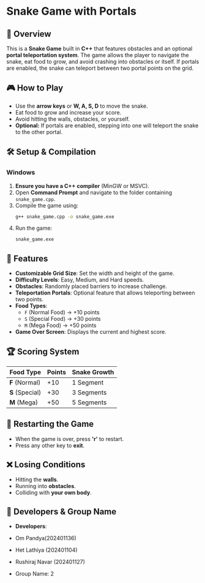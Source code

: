 # Snake Game with Portals

## 📌 Overview

This is a **Snake Game** built in **C++** that features obstacles and an optional **portal teleportation system**. The game allows the player to navigate the snake, eat food to grow, and avoid crashing into obstacles or itself. If portals are enabled, the snake can teleport between two portal points on the grid.

## 🎮 How to Play

- Use the **arrow keys** or **W, A, S, D** to move the snake.
- Eat food to grow and increase your score.
- Avoid hitting the walls, obstacles, or yourself.
- **Optional:** If portals are enabled, stepping into one will teleport the snake to the other portal.

## 🛠️ Setup & Compilation

### Windows

1. **Ensure you have a C++ compiler** (MinGW or MSVC).
2. Open **Command Prompt** and navigate to the folder containing `snake_game.cpp`.
3. Compile the game using:
   ```sh
   g++ snake_game.cpp -o snake_game.exe
   ```
4. Run the game:
   ```sh
   snake_game.exe
   ```

## 🔧 Features

- **Customizable Grid Size**: Set the width and height of the game.
- **Difficulty Levels**: Easy, Medium, and Hard speeds.
- **Obstacles**: Randomly placed barriers to increase challenge.
- **Teleportation Portals**: Optional feature that allows teleporting between two points.
- **Food Types**:
  - `F` (Normal Food) → +10 points
  - `S` (Special Food) → +30 points
  - `M` (Mega Food) → +50 points
- **Game Over Screen**: Displays the current and highest score.

## 🏆 Scoring System

| Food Type       | Points | Snake Growth |
| --------------- | ------ | ------------ |
| **F** (Normal)  | +10    | 1 Segment    |
| **S** (Special) | +30    | 3 Segments   |
| **M** (Mega)    | +50    | 5 Segments   |

## 🔄 Restarting the Game

- When the game is over, press **'r'** to restart.
- Press any other key to **exit**.

## ❌ Losing Conditions

- Hitting the **walls**.
- Running into **obstacles**.
- Colliding with **your own body**.

## 👥 Developers & Group Name

- **Developers**:&#x20;

- Om Pandya(202401136)   

- Het Lathiya (202401104)  

- &#x20;Rushiraj Navar (202401127)

- Group Name: 2

